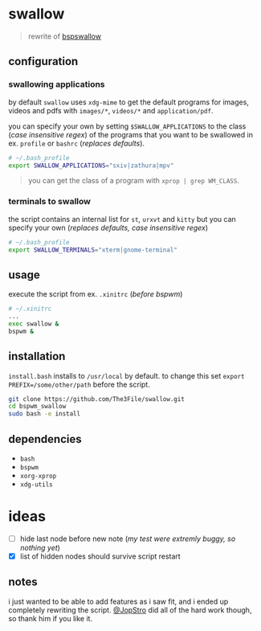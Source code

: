 # swallow

> rewrite of [bspswallow](https://github.com/JopStro/bspswallow)

## configuration

### swallowing applications
by default `swallow` uses `xdg-mime` to get the default programs
for images, videos and pdfs with `images/*`, `videos/*` and
`application/pdf`.

you can specify your own by setting `$SWALLOW_APPLICATIONS` to
the class (*case insensitive regex*) of the programs that you want to be swallowed in
ex. `profile` or `bashrc` (*replaces defaults*).

``` bash
# ~/.bash_profile
export SWALLOW_APPLICATIONS="sxiv|zathura|mpv"
```

> you can get the class of a program with `xprop | grep WM_CLASS`.

### terminals to swallow
the script contains an internal list for `st`, `urxvt` and `kitty`
but you can specify your own (*replaces defaults, case insensitive regex*)

``` bash
# ~/.bash_profile
export SWALLOW_TERMINALS="xterm|gnome-terminal"
```

## usage
execute the script from ex. `.xinitrc` (*before bspwm*)
``` bash
# ~/.xinitrc
...
exec swallow &
bspwm &
```

## installation
`install.bash` installs to `/usr/local` by default.
to change this set `export PREFIX=/some/other/path`
before the script. 

``` bash
git clone https://github.com/The3File/swallow.git
cd bspwm_swallow
sudo bash -e install
```

## dependencies
* `bash`
* `bspwm`
* `xorg-xprop`
* `xdg-utils` 

# ideas
* [ ] hide last node before new note (*my test were extremly buggy, so nothing yet*)
* [x] list of hidden nodes should survive script restart

## notes
i just wanted to be able to add features as i saw fit, and i ended up completely rewriting the script.
[@JopStro](https://github.com/JopStro) did all of the hard work though, so thank him if you like it.
